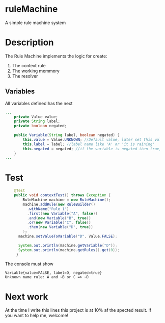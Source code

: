 # ruleMachine
A simple rule machine system

# Description
The Rule Machine implements the logic for create:
1. The context rule
2. The working memmory
3. The resolver

## Variables
All variables defined has the next
```java
...
    private Value value;
    private String label;
    private boolean negated;
    
    public Variable(String label, boolean negated) {
        this.value = Value.UNKNOWN; //Default value, later set this value
        this.label = label; //label name like 'A' or 'it is raining'
        this.negated = negated; //if the variable is negated then true, false in otherwise
    }
...
```

# Test
```java
    @Test
    public void contextTest() throws Exception {
        RuleMachine machine = new RuleMachine();
        machine.addRule(new RuleBuilder()
          .withName("Rule 1")
          .first(new Variable("A", false))
          .and(new Variable("B", true))
          .or(new Variable("C", false))
          .then(new Variable("D", true))
        );
      machine.setValueToVariable("D", Value.FALSE);
      
      System.out.println(machine.getVariable("D"));
      System.out.println(machine.getRules().get(0));
     }
```
The console must show
```
Variable{value=FALSE, label=D, negated=true}
Unknown name rule: A and ~B or C => ~D
```

# Next work
At the time I write this lines this project is at 10% af the spected result. If you want to help me, welcome!
